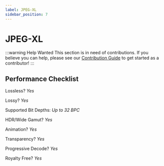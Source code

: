 ```yaml
---
label: JPEG-XL
sidebar_position: 7
---
```


# JPEG-XL

:::warning Help Wanted
This section is in need of contributions. If you believe you can help, please see our [Contribution Guide](../docs/contribution-guide.md) to get started as a contributor!
:::

## Performance Checklist

Lossless? *Yes*

Lossy? *Yes*

Supported Bit Depths:
*Up to 32 BPC*

HDR/Wide Gamut? *Yes*

Animation? *Yes*

Transparency? *Yes*

Progressive Decode? *Yes*

Royalty Free? *Yes*